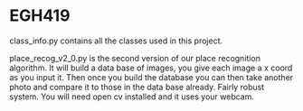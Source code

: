 # EGH419

class_info.py contains all the classes used in this project. 

place_recog_v2_0.py is the second version of our place recognition algorithm. It will build a data base of images, you give each image a x coord as you input it. Then once you build the database you can then take another photo and compare it to those in the data base already. Fairly robust system. You will need open cv installed and it uses your webcam. 
